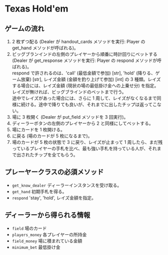# Texas Hold'em

## ゲームの流れ
1. 2 枚ずつ配る (Dealer が handout_cards メソッドを実行: Player の get_hand メソッドが呼ばれる)。  
2. ビッグブランインドの左側のプレイヤーから順番に時計回りにベットする (Dealer が get_response メソッドを実行: Player の respond メソッドが呼ばれる)。  
respond で許されるのは、'call' (最低金額で参加) [str], 'hold' (降りる、ゲーム放棄) [str], レイズ金額 (金額を釣り上げて参加) [int] の 3 種類。レイズする場合には、レイズ金額 (現状の場の最低掛け金への上乗せ分) を指定。
レイズが無ければ、ビッグブラインドのベットまで行う。  
途中でレイズがあった場合には、さらに 1 周して、レイズがなくなるまで同様に続ける。途中で降りても良いが、それまでに出したチップは返ってこない。  
3. 場に 3 枚開く (Dealer が put_field メソッドを 3 回実行)。  
4. ディーラーボタンの左側のプレイヤーから 2 と同様にしてベットする。
5. 場にカードを 1 枚開ける。  
6.  に戻る (場のカードが 5 枚になるまで)。  
7. 場のカードが 5 枚の状態で 3 に戻り、レイズが止まって 1 周したら、まだ残っているプレイヤーの手札を比べ、最も強い手札を持っている人が、それまで出されたチップを全てもらう。

## プレーヤークラスの必須メソッド
- `get_know_dealer` ディーラーインスタンスを受け取る。
- `get_hand` 初期手札を得る。
- `respond` 'stay', 'hold', レイズ金額を指定。

## ディーラーから得られる情報
- `field` 場のカード
- `players_money` 各プレイヤーの所持金
- `field_money` 場に積まれている金額
- `minimum_bet` 最低掛け金
